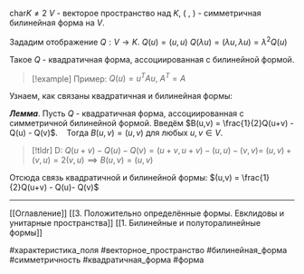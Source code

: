 $\text{char} K\neq 2$
$V$ - векторое пространство над $K$, $(\ ,\ )$ - симметричная билинейная форма на $V$.

Зададим отображение $Q:V \to K$.
$Q(u) = (u,u)$
$Q(\lambda u) = (\lambda u, \lambda u) = \lambda^2 Q(u)$

Такое $Q$ - квадратичная форма, ассоциированная с билинейной формой.

>[!example] Пример:
>$Q(u)=u^TAu,\ A^T = A$

Узнаем, как связаны квадратичная и билинейная формы:

***Лемма***. Пусть $Q$ - квадратичная форма, ассоциированная с симметричной билинейной формой.
Введём $B(u,v) = \frac{1}{2}Q(u+v) - Q(u) - Q(v)$.
&nbsp;&nbsp; Тогда $B(u,v) = (u,v)$ для любых $u,v \in V$.
>[!tldr] D:
>$Q(u+v) - Q(u) - Q(v) = (u+v,u+v) - (u,u) - (v,v) =$
>$(u,v) + (v,u) = 2(v,u) \implies B(u,v) = (u,v)$

Отсюда связь квадратичной и билинейной формы: 
$(u,v) = \frac{1}{2}Q(u+v) - Q(u)- Q(v)$

---
[[Оглавление]]
[[3. Положительно определённые формы. Евклидовы и унитарные пространства]]
[[1. Билинейные и полуторалинейные формы]]

#характеристика_поля 
#векторное_пространство 
#билинейная_форма 
#симметричность 
#квадратичная_форма
#форма